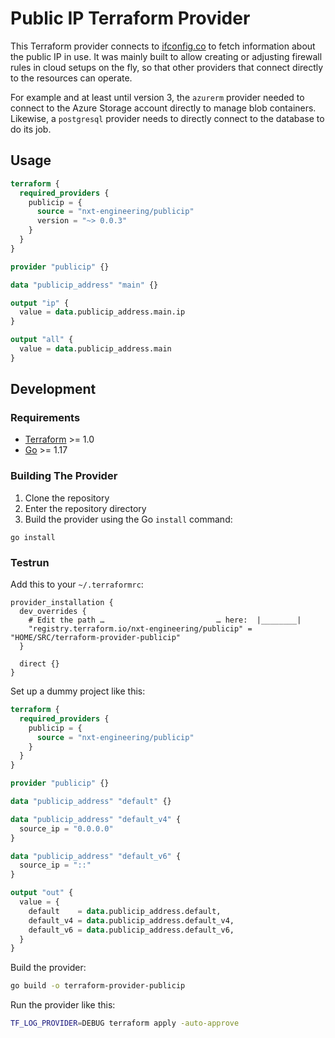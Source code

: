# Public IP Terraform Provider

This Terraform provider connects to [ifconfig.co](https://ifconfig.co) to fetch information about the public IP in use.
It was mainly built to allow creating or adjusting firewall rules in cloud setups on the fly,
so that other providers that connect directly to the resources can operate.

For example and at least until version 3,
the `azurerm` provider needed to connect to the Azure Storage account directly to manage blob containers.
Likewise, a `postgresql` provider needs to directly connect to the database to do its job.

## Usage

```terraform
terraform {
  required_providers {
    publicip = {
      source = "nxt-engineering/publicip"
      version = "~> 0.0.3"
    }
  }
}

provider "publicip" {}

data "publicip_address" "main" {}

output "ip" {
  value = data.publicip_address.main.ip
}

output "all" {
  value = data.publicip_address.main
}
```


## Development

### Requirements

- [Terraform](https://www.terraform.io/downloads.html) >= 1.0
- [Go](https://golang.org/doc/install) >= 1.17

### Building The Provider

1. Clone the repository
1. Enter the repository directory
1. Build the provider using the Go `install` command:

```shell
go install
```

### Testrun

Add this to your `~/.terraformrc`:

```hcl
provider_installation {
  dev_overrides {
    # Edit the path …                         … here:  |________|
    "registry.terraform.io/nxt-engineering/publicip" = "HOME/SRC/terraform-provider-publicip"
  }

  direct {}
}
```

Set up a dummy project like this:

```terraform
terraform {
  required_providers {
    publicip = {
      source = "nxt-engineering/publicip"
    }
  }
}

provider "publicip" {}

data "publicip_address" "default" {}

data "publicip_address" "default_v4" {
  source_ip = "0.0.0.0"
}

data "publicip_address" "default_v6" {
  source_ip = "::"
}

output "out" {
  value = {
    default    = data.publicip_address.default,
    default_v4 = data.publicip_address.default_v4,
    default_v6 = data.publicip_address.default_v6,
  }
}
```

Build the provider:

```bash
go build -o terraform-provider-publicip
```

Run the provider like this:

```bash
TF_LOG_PROVIDER=DEBUG terraform apply -auto-approve
```
